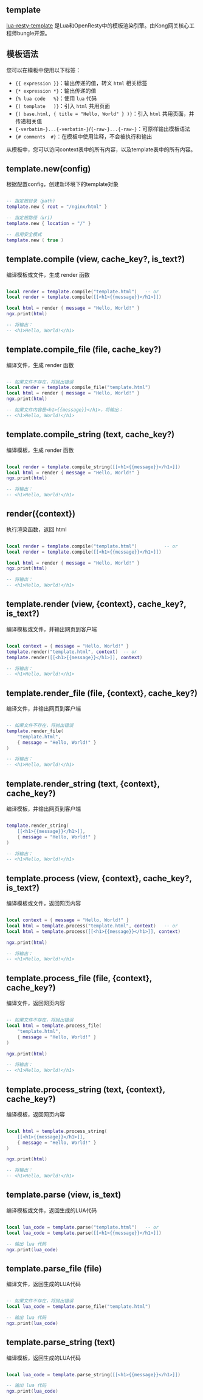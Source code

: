 ## template

[lua-resty-template](https://github.com/bungle/lua-resty-template)
是Lua和OpenResty中的模板渲染引擎。由Kong网关核心工程师bungle开源。

模板语法
-------
您可以在模板中使用以下标签：

* `{{ expression }}`：输出传递的值，转义 `html` 相关标签
* `{* expression *}`：输出传递的值
* `{% lua code   %}`：使用 `lua` 代码
* `{( template   )}`：引入 `html` 共用页面
* `{( base.html, { title = "Hello, World" } )}`：引入 `html` 共用页面，并传递相关值
* `{-verbatim-}...{-verbatim-}`/`{-raw-}...{-raw-}`：可原样输出模板语法
* `{# comments  #}`：在模板中使用注释，不会被执行和输出

从模板中，您可以访问context表中的所有内容，以及template表中的所有内容。

## template.new(config)
根据配置config，创建新环境下的template对象

```lua

-- 指定根目录（path)
template.new { root = "/nginx/html" }

-- 指定根路径（uri)
template.new { location = "/" }

-- 启用安全模式
template.new ( true )

```

## template.compile (view, cache_key?, is_text?)
编译模板或文件，生成 render 函数

```lua

local render = template.compile("template.html")   -- or
local render = template.compile([[<h1>{{message}}</h1>]])

local html = render { message = "Hello, World!" }
ngx.print(html)

-- 将输出：
-- <h1>Hello, World!</h1>

```

## template.compile_file (file, cache_key?)
编译文件，生成 render 函数

```lua

-- 如果文件不存在，将抛出错误
local render = template.compile_file("template.html")
local html = render { message = "Hello, World!" }
ngx.print(html)

-- 如果文件内容是<h1>{{message}}</h1>，将输出：
-- <h1>Hello, World!</h1>

```

## template.compile_string (text, cache_key?)
编译模板，生成 render 函数

```lua

local render = template.compile_string([[<h1>{{message}}</h1>]])
local html = render { message = "Hello, World!" }
ngx.print(html)

-- 将输出：
-- <h1>Hello, World!</h1>

```

## render({context})
执行渲染函数，返回 html

```lua

local render = template.compile("template.html")          -- or
local render = template.compile([[<h1>{{message}}</h1>]])

local html = render { message = "Hello, World!" }
ngx.print(html)

-- 将输出：
-- <h1>Hello, World!</h1>

```

## template.render (view, {context}, cache_key?, is_text?)
编译模板或文件，并输出网页到客户端

```lua

local context = { message = "Hello, World!" }
template.render("template.html", context)  -- or
template.render([[<h1>{{message}}</h1>]], context)

-- 将输出：
-- <h1>Hello, World!</h1>

```

## template.render_file (file, {context}, cache_key?)
编译文件，并输出网页到客户端

```lua

-- 如果文件不存在，将抛出错误
template.render_file(
    "template.html",
    { message = "Hello, World!" }
)

-- 将输出：
-- <h1>Hello, World!</h1>

```

## template.render_string (text, {context}, cache_key?)
编译模板，并输出网页到客户端

```lua

template.render_string(
    [[<h1>{{message}}</h1>]],
    { message = "Hello, World!" }
)

-- 将输出：
-- <h1>Hello, World!</h1>

```

## template.process (view, {context}, cache_key?, is_text?)
编译模板或文件，返回网页内容

```lua

local context = { message = "Hello, World!" }
local html = template.process("template.html", context)   -- or
local html = template.process([[<h1>{{message}}</h1>]], context)

ngx.print(html)

-- 将输出：
-- <h1>Hello, World!</h1>

```

## template.process_file (file, {context}, cache_key?)
编译文件，返回网页内容

```lua

-- 如果文件不存在，将抛出错误
local html = template.process_file(
    "template.html",
    { message = "Hello, World!" }
)

ngx.print(html)

-- 将输出：
-- <h1>Hello, World!</h1>


```

## template.process_string (text, {context}, cache_key?)
编译模板，返回网页内容

```lua

local html = template.process_string(
    [[<h1>{{message}}</h1>]],
    { message = "Hello, World!" }
)

ngx.print(html)

-- 将输出：
-- <h1>Hello, World!</h1>

```

## template.parse (view, is_text)
编译模板或文件，返回生成的LUA代码

```lua

local lua_code = template.parse("template.html")   -- or
local lua_code = template.parse([[<h1>{{message}}</h1>]])

-- 输出 lua 代码
ngx.print(lua_code)

```

## template.parse_file (file)
编译文件，返回生成的LUA代码

```lua

-- 如果文件不存在，将抛出错误
local lua_code = template.parse_file("template.html")

-- 输出 lua 代码
ngx.print(lua_code)

```

## template.parse_string (text)
编译模板，返回生成的LUA代码

```lua

local lua_code = template.parse_string([[<h1>{{message}}</h1>]])

-- 输出 lua 代码
ngx.print(lua_code)

```
